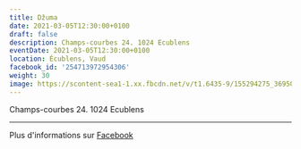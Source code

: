 ```yaml
---
title: Džuma
date: 2021-03-05T12:30:00+0100
draft: false
description: Champs-courbes 24. 1024 Ecublens
eventDate: 2021-03-05T12:30:00+0100
location: Écublens, Vaud
facebook_id: '254713972954306'
weight: 30
image: https://scontent-sea1-1.xx.fbcdn.net/v/t1.6435-9/155294275_3695079563921169_4909597834044538694_n.jpg?_nc_cat=101&ccb=1-7&_nc_sid=9e60e4&_nc_eui2=AeG8UClbWf29AU_nXjdq3EWH_4HHzzV0GSb_gcfPNXQZJh84GYNGo4_Z5Cn5-iLlSDRJM0isnap6RFoid72tsV9o&_nc_ohc=Xk0dK1n7uM0Q7kNvwHQ6RbK&_nc_oc=AdnPL8p_NCNvpumZcGx9e25tWcXT9R54DHGW-EvIJbDI3kHEYOJZ1fOy4eVg6585B-U&_nc_zt=23&_nc_ht=scontent-sea1-1.xx&edm=ABTKTjYEAAAA&_nc_gid=EbFEWCh5bcURySp_MwP3vw&oh=00_AfFiBq5xPMk6nGW4LJZW9QtebqXOWNQqzj6Jnrq63uRU_w&oe=683CFBDB
---
```


Champs-courbes 24. 1024 Ecublens

---

Plus d'informations sur [Facebook](https://facebook.com/events/254713972954306)